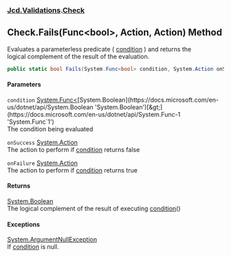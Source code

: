 ### [Jcd.Validations](Jcd_Validations.md 'Jcd.Validations').[Check](Jcd_Validations_Check.md 'Jcd.Validations.Check')
## Check.Fails(Func&lt;bool&gt;, Action, Action) Method
Evaluates a parameterless predicate ( [condition](Jcd_Validations_Check_Fails(System_Func_bool__System_Action_System_Action).md#Jcd_Validations_Check_Fails(System_Func_bool__System_Action_System_Action)_condition 'Jcd.Validations.Check.Fails(System.Func&lt;bool&gt;, System.Action, System.Action).condition') ) and returns the  
logical complement of the result of the evaluation.  
```csharp
public static bool Fails(System.Func<bool> condition, System.Action onSuccess=null, System.Action onFailure=null);
```
#### Parameters
<a name='Jcd_Validations_Check_Fails(System_Func_bool__System_Action_System_Action)_condition'></a>
`condition` [System.Func&lt;](https://docs.microsoft.com/en-us/dotnet/api/System.Func-1 'System.Func`1')[System.Boolean](https://docs.microsoft.com/en-us/dotnet/api/System.Boolean 'System.Boolean')[&gt;](https://docs.microsoft.com/en-us/dotnet/api/System.Func-1 'System.Func`1')  
The condition being evaluated
  
<a name='Jcd_Validations_Check_Fails(System_Func_bool__System_Action_System_Action)_onSuccess'></a>
`onSuccess` [System.Action](https://docs.microsoft.com/en-us/dotnet/api/System.Action 'System.Action')  
The action to perform if [condition](Jcd_Validations_Check_Fails(System_Func_bool__System_Action_System_Action).md#Jcd_Validations_Check_Fails(System_Func_bool__System_Action_System_Action)_condition 'Jcd.Validations.Check.Fails(System.Func&lt;bool&gt;, System.Action, System.Action).condition') returns false  
  
<a name='Jcd_Validations_Check_Fails(System_Func_bool__System_Action_System_Action)_onFailure'></a>
`onFailure` [System.Action](https://docs.microsoft.com/en-us/dotnet/api/System.Action 'System.Action')  
The action to perform if [condition](Jcd_Validations_Check_Fails(System_Func_bool__System_Action_System_Action).md#Jcd_Validations_Check_Fails(System_Func_bool__System_Action_System_Action)_condition 'Jcd.Validations.Check.Fails(System.Func&lt;bool&gt;, System.Action, System.Action).condition') returns true  
  
#### Returns
[System.Boolean](https://docs.microsoft.com/en-us/dotnet/api/System.Boolean 'System.Boolean')  
The logical complement of the result of executing [condition](Jcd_Validations_Check_Fails(System_Func_bool__System_Action_System_Action).md#Jcd_Validations_Check_Fails(System_Func_bool__System_Action_System_Action)_condition 'Jcd.Validations.Check.Fails(System.Func&lt;bool&gt;, System.Action, System.Action).condition')()
#### Exceptions
[System.ArgumentNullException](https://docs.microsoft.com/en-us/dotnet/api/System.ArgumentNullException 'System.ArgumentNullException')  
If [condition](Jcd_Validations_Check_Fails(System_Func_bool__System_Action_System_Action).md#Jcd_Validations_Check_Fails(System_Func_bool__System_Action_System_Action)_condition 'Jcd.Validations.Check.Fails(System.Func&lt;bool&gt;, System.Action, System.Action).condition') is null.
